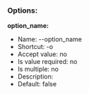 ### Options:

**option_name:**

* Name:  --option_name 
* Shortcut:  -o 
* Accept value: no
* Is value required: no
* Is multiple: no
* Description: <none>
* Default:  false 
